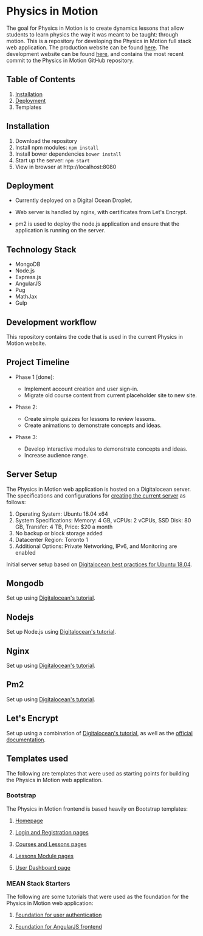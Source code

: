 # Physics in Motion

The goal for Physics in Motion is to create dynamics lessons that allow students to learn physics the way it was meant to be taught: through motion. This is a repository for developing the Physics in Motion full stack web application. The production website can be found [here](https://physicsinmotion.ca). The development website can be found [here](https://dev.physicsinmotion.ca), and contains the most recent commit to the Physics in Motion GitHub repository.

## Table of Contents

1. [Installation](#installation)
2. [Deployment](#deployment)
3. Templates

## Installation

1. Download the repository
2. Install npm modules: `npm install`
3. Install bower dependencies `bower install`
4. Start up the server: `npm start`
5. View in browser at http://localhost:8080

## Deployment

* Currently deployed on a Digital Ocean Droplet.

* Web server is handled by nginx, with certificates from Let's Encrypt.

* pm2 is used to deploy the node.js application and ensure that the application is running on the server.

## Technology Stack

* MongoDB
* Node.js
* Express.js
* AngularJS
* Pug
* MathJax
* Gulp

## Development workflow

This repository contains the code that is used in the current Physics in Motion website.

## Project Timeline

* Phase 1 [done]:
  * Implement account creation and user sign-in.
  * Migrate old course content from current placeholder site to new site.

* Phase 2:
  * Create simple quizzes for lessons to review lessons.
  * Create animations to demonstrate concepts and ideas.

* Phase 3:
  * Develop interactive modules to demonstrate concepts and ideas.
  * Increase audience range.

## Server Setup

The Physics in Motion web application is hosted on a Digitalocean server. The specifications and configurations for [creating the current server](https://www.digitalocean.com/docs/droplets/how-to/create/) as follows:

1. Operating System: Ubuntu 18.04 x64
2. System Specifications: Memory: 4 GB, vCPUs: 2 vCPUs, SSD Disk: 80 GB, Transfer: 4 TB, Price: $20 a month
3. No backup or block storage added
4. Datacenter Region: Toronto 1
5. Additional Options: Private Networking, IPv6, and Monitoring are enabled

Initial server setup based on [Digitalocean best practices for Ubuntu 18.04](https://www.digitalocean.com/community/tutorials/initial-server-setup-with-ubuntu-18-04).

## Mongodb

Set up using [Digitalocean's tutorial](https://www.digitalocean.com/community/tutorials/how-to-install-mongodb-on-ubuntu-18-04).

## Nodejs

Set up Node.js using [Digitalocean's tutorial](https://www.digitalocean.com/community/tutorials/how-to-install-node-js-on-ubuntu-18-04).

## Nginx

Set up using [Digitalocean's tutorial](https://www.digitalocean.com/community/tutorials/how-to-install-nginx-on-ubuntu-18-04).

## Pm2

Set up using [Digitalocean's tutorial](https://www.digitalocean.com/community/tutorials/how-to-set-up-a-node-js-application-for-production-on-ubuntu-18-04#step-3-%E2%80%94-installing-pm2).

## Let's Encrypt

Set up using a combination of [Digitalocean's tutorial](https://www.digitalocean.com/community/tutorials/how-to-secure-nginx-with-let-s-encrypt-on-ubuntu-18-04), as well as the [official documentation](https://certbot.eff.org/lets-encrypt/ubuntubionic-nginx).

## Templates used

The following are templates that were used as starting points for building the Physics in Motion web application.

### Bootstrap

The Physics in Motion frontend is based heavily on Bootstrap templates:

1. [Homepage](https://getbootstrap.com/docs/4.1/examples/carousel/)

2. [Login and Registration pages](https://getbootstrap.com/docs/4.1/examples/floating-labels/)

3. [Courses and Lessons pages](https://getbootstrap.com/docs/4.1/examples/album/)

4. [Lessons Module pages](https://blackrockdigital.github.io/startbootstrap-shop-item/)

5. [User Dashboard page](https://getbootstrap.com/docs/4.1/examples/offcanvas/)


### MEAN Stack Starters

The following are some tutorials that were used as the foundation for the Physics in Motion web application:

1. [Foundation for user authentication](https://mherman.org/blog/local-authentication-with-passport-and-express-4/)

2. [Foundation for AngularJS frontend](https://scotch.io/tutorials/single-page-apps-with-angularjs-routing-and-templating)
